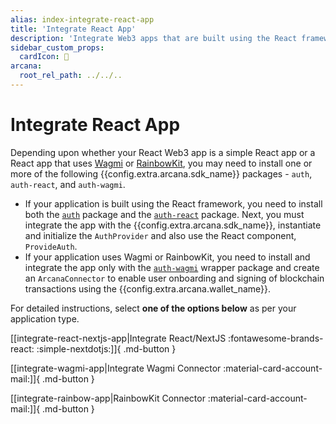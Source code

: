 ```yaml
---
alias: index-integrate-react-app
title: 'Integrate React App'
description: 'Integrate Web3 apps that are built using the React framework, with the Arcana Auth SDK using the instructions listed here.'
sidebar_custom_props:
  cardIcon: 🏁
arcana:
  root_rel_path: ../../..
---
```


# Integrate React App

Depending upon whether your React Web3 app is a simple React app or a React app that uses [Wagmi](https://wagmi.sh/) or [RainbowKit](https://www.rainbowkit.com/), you may need to install one or more of the following {{config.extra.arcana.sdk_name}} packages - `auth`, `auth-react`, and `auth-wagmi`.

* If your application is built using the React framework, you need to install both the [`auth`](https://www.npmjs.com/package/@arcana/auth) package and the [`auth-react`](https://www.npmjs.com/package/@arcana/auth-react) package. Next, you must integrate the app with the {{config.extra.arcana.sdk_name}}, instantiate and initialize the `AuthProvider` and also use the React component, `ProvideAuth`. 
* If your application uses Wagmi or RainbowKit, you need to install and integrate the app only with the [`auth-wagmi`](https://www.npmjs.com/package/@arcana/auth-wagmi) wrapper package and create an `ArcanaConnector` to enable user onboarding and signing of blockchain transactions using the {{config.extra.arcana.wallet_name}}.

For detailed instructions, select **one of the options below** as per your application type.

[[integrate-react-nextjs-app|Integrate React/NextJS  :fontawesome-brands-react: :simple-nextdotjs:]]{ .md-button } 

[[integrate-wagmi-app|Integrate Wagmi Connector :material-card-account-mail:]]{ .md-button } 

[[integrate-rainbow-app|RainbowKit Connector :material-card-account-mail:]]{ .md-button }
